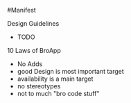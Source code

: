 #Manifest

Design Guidelines
 - TODO

10 Laws of BroApp
 - No Adds
 - good Design is most important target
 - availability is a main target
 - no stereotypes
 - not to much "bro code stuff"

